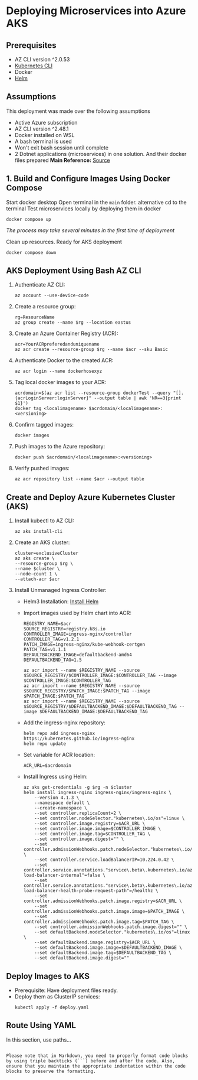 

# Deploying Microservices into Azure AKS
## Prerequisites
- AZ CLI version ^2.0.53
- [Kubernetes CLI](#install-kubectl)
- Docker
- [Helm](https://helm.sh)

## Assumptions
This deployment was made over the following assumptions
- Active Azure subscription
- AZ CLI version ^2.48.1
- Docker installed on WSL
- A bash terminal is used
- Won't exit bash session until complete
- 2 Dotnet applications (microservices) in one solution. And their docker files prepared
**Main Reference:** [Source](https://learn.microsoft.com/en-us/azure/aks/tutorial-kubernetes-prepare-app)

## 1. Build and Configure Images Using Docker Compose
Start docker desktop
Open terminal in the `main` folder. alternative cd to the terminal
Test microservices locally by deploying them in docker
```
docker compose up
```
*The process may take several minutes in the first time of deployment*

Clean up resources. Ready for AKS deployment
```
docker compose down
```

## AKS Deployment Using Bash AZ CLI
1. Authenticate AZ CLI:
   ```
   az account --use-device-code
   ```
2. Create a resource group:
   ```
   rg=ResourceName
   az group create --name $rg --location eastus
   ```

3. Create an Azure Container Registry (ACR):
   ```
   acr=YourACRpreferedanduniquename
   az acr create --resource-group $rg --name $acr --sku Basic
   ```

4. Authenticate Docker to the created ACR:
   ```
   az acr login --name dockerhosexyz
   ```

5. Tag local docker images to your ACR:
   ```
   acrdomain=$(az acr list --resource-group dockerTest --query "[].{acrLoginServer:loginServer}" --output table | awk 'NR==3{print $1}')
   docker tag <localimagename> $acrdomain/<localimagename>:<versioning>
   ```

6. Confirm tagged images:
   ```
   docker images
   ```

7. Push images to the Azure repository:
   ```
   docker push $acrdomain/<localimagename>:<versioning>
   ```

8. Verify pushed images:
   ```
   az acr repository list --name $acr --output table
   ```

## Create and Deploy Azure Kubernetes Cluster (AKS)

1. Install kubectl to AZ CLI:
   ```
   az aks install-cli
   ```

2. Create an AKS cluster:
   ```
   cluster=exclusiveCluster
   az aks create \
   --resource-group $rg \
   --name $cluster \
   --node-count 1 \
   --attach-acr $acr
   ```

3. Install Unmanaged Ingress Controller:

   - Helm3 Installation: [Install Helm](https://helm.sh/docs/intro/install/)

   - Import images used by Helm chart into ACR:
     ```
     REGISTRY_NAME=$acr
     SOURCE_REGISTRY=registry.k8s.io
     CONTROLLER_IMAGE=ingress-nginx/controller
     CONTROLLER_TAG=v1.2.1
     PATCH_IMAGE=ingress-nginx/kube-webhook-certgen
     PATCH_TAG=v1.1.1
     DEFAULTBACKEND_IMAGE=defaultbackend-amd64
     DEFAULTBACKEND_TAG=1.5

     az acr import --name $REGISTRY_NAME --source $SOURCE_REGISTRY/$CONTROLLER_IMAGE:$CONTROLLER_TAG --image $CONTROLLER_IMAGE:$CONTROLLER_TAG
     az acr import --name $REGISTRY_NAME --source $SOURCE_REGISTRY/$PATCH_IMAGE:$PATCH_TAG --image $PATCH_IMAGE:$PATCH_TAG
     az acr import --name $REGISTRY_NAME --source $SOURCE_REGISTRY/$DEFAULTBACKEND_IMAGE:$DEFAULTBACKEND_TAG --image $DEFAULTBACKEND_IMAGE:$DEFAULTBACKEND_TAG
     ```

   - Add the ingress-nginx repository:
     ```
     helm repo add ingress-nginx https://kubernetes.github.io/ingress-nginx
     helm repo update
     ```

   - Set variable for ACR location:
     ```
     ACR_URL=$acrdomain
     ```

   - Install Ingress using Helm:
     ```
     az aks get-credentials -g $rg -n $cluster
     helm install ingress-nginx ingress-nginx/ingress-nginx \
         --version 4.1.3 \
         --namespace default \
         --create-namespace \
         --set controller.replicaCount=2 \
         --set controller.nodeSelector."kubernetes\.io/os"=linux \
         --set controller.image.registry=$ACR_URL \
         --set controller.image.image=$CONTROLLER_IMAGE \
         --set controller.image.tag=$CONTROLLER_TAG \
         --set controller.image.digest="" \
         --set controller.admissionWebhooks.patch.nodeSelector."kubernetes\.io/os"=linux \
         --set controller.service.loadBalancerIP=10.224.0.42 \
         --set controller.service.annotations."service\.beta\.kubernetes\.io/azure-load-balancer-internal"=false \
         --set controller.service.annotations."service\.beta\.kubernetes\.io/azure-load-balancer-health-probe-request-path"=/healthz \
         --set controller.admissionWebhooks.patch.image.registry=$ACR_URL \
         --set controller.admissionWebhooks.patch.image.image=$PATCH_IMAGE \
         --set controller.admissionWebhooks.patch.image.tag=$PATCH_TAG \
         --set controller.admissionWebhooks.patch.image.digest="" \
         --set defaultBackend.nodeSelector."kubernetes\.io/os"=linux \
         --set defaultBackend.image.registry=$ACR_URL \
         --set defaultBackend.image.image=$DEFAULTBACKEND_IMAGE \
         --set defaultBackend.image.tag=$DEFAULTBACKEND_TAG \
         --set defaultBackend.image.digest=""
     ```

## Deploy Images to AKS

- Prerequisite: Have deployment files ready.
- Deploy them as ClusterIP services:
  ```
  kubectl apply -f deploy.yaml
  ```

## Route Using YAML

In this section, use paths...
```

Please note that in Markdown, you need to properly format code blocks by using triple backticks (```) before and after the code. Also, ensure that you maintain the appropriate indentation within the code blocks to preserve the formatting.
